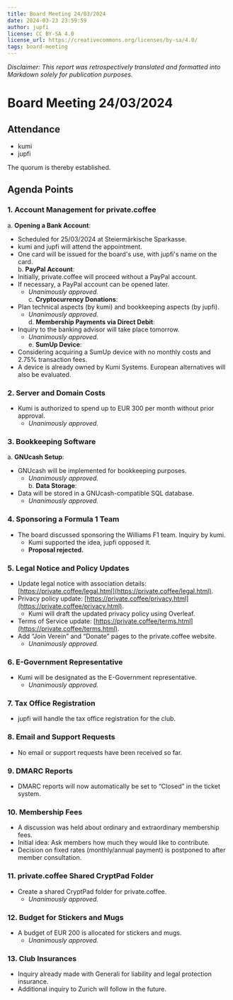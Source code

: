 ```yaml
---
title: Board Meeting 24/03/2024
date: 2024-03-23 23:59:59
author: jupfi
license: CC BY-SA 4.0
license_url: https://creativecommons.org/licenses/by-sa/4.0/
tags: board-meeting
---
```


_Disclaimer: This report was retrospectively translated and formatted into Markdown solely for publication purposes._

# Board Meeting 24/03/2024  

## Attendance  

- kumi
- jupfi 

The quorum is thereby established.  

## Agenda Points  

### 1. **Account Management for private.coffee**  

a. **Opening a Bank Account**:  

- Scheduled for 25/03/2024 at Steiermärkische Sparkasse.  
- kumi and jupfi will attend the appointment.  
- One card will be issued for the board's use, with jupfi's name on the card.  
b. **PayPal Account**:  
- Initially, private.coffee will proceed without a PayPal account.  
- If necessary, a PayPal account can be opened later.  
  - _Unanimously approved._  
c. **Cryptocurrency Donations**:  
- Plan technical aspects (by kumi) and bookkeeping aspects (by jupfi).  
  - _Unanimously approved._  
d. **Membership Payments via Direct Debit**:  
- Inquiry to the banking advisor will take place tomorrow.  
  - _Unanimously approved._  
e. **SumUp Device**:  
- Considering acquiring a SumUp device with no monthly costs and 2.75% transaction fees.  
- A device is already owned by Kumi Systems. European alternatives will also be evaluated.  

### 2. **Server and Domain Costs**  

- Kumi is authorized to spend up to EUR 300 per month without prior approval.  
  - _Unanimously approved._  

### 3. **Bookkeeping Software**  

a. **GNUcash Setup**:  

- GNUcash will be implemented for bookkeeping purposes.  
  - _Unanimously approved._  
b. **Data Storage**:  
- Data will be stored in a GNUcash-compatible SQL database.  
  - _Unanimously approved._  

### 4. **Sponsoring a Formula 1 Team**  

- The board discussed sponsoring the Williams F1 team. Inquiry by kumi.  
  - Kumi supported the idea, jupfi opposed it.  
  - **Proposal rejected.**  

### 5. **Legal Notice and Policy Updates**  

- Update legal notice with association details: [https://private.coffee/legal.html](https://private.coffee/legal.html).  
- Privacy policy update: [https://private.coffee/privacy.html](https://private.coffee/privacy.html).  
  - Kumi will draft the updated privacy policy using Overleaf.  
- Terms of Service update: [https://private.coffee/terms.html](https://private.coffee/terms.html).  
- Add “Join Verein” and “Donate” pages to the private.coffee website.  
  - _Unanimously approved._  

### 6. **E-Government Representative**  

- Kumi will be designated as the E-Government representative.  
  - _Unanimously approved._  

### 7. **Tax Office Registration**  

- jupfi will handle the tax office registration for the club.  

### 8. **Email and Support Requests**  

- No email or support requests have been received so far.  

### 9. **DMARC Reports**  

- DMARC reports will now automatically be set to “Closed” in the ticket system.  

### 10. **Membership Fees**  

- A discussion was held about ordinary and extraordinary membership fees.  
- Initial idea: Ask members how much they would like to contribute.  
- Decision on fixed rates (monthly/annual payment) is postponed to after member consultation.  

### 11. **private.coffee Shared CryptPad Folder**  

- Create a shared CryptPad folder for private.coffee.  
  - _Unanimously approved._  

### 12. **Budget for Stickers and Mugs**  

- A budget of EUR 200 is allocated for stickers and mugs.  
  - _Unanimously approved._  

### 13. **Club Insurances**  

- Inquiry already made with Generali for liability and legal protection insurance.  
- Additional inquiry to Zurich will follow in the future.  

